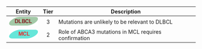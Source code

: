 |Entity|Tier|Description              |
|:----:|:----:|------------------------------|
|![DLBCL](images/icons/DLBCL_tier3.png) | 3 | Mutations are unlikely to be relevant to DLBCL|
|![MCL](images/icons/MCL_tier2.png) | 2 | Role of ABCA3 mutations in MCL requires confirmation|
